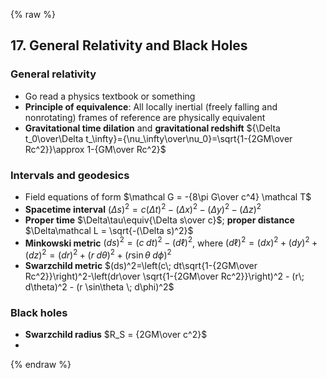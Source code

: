 {% raw %} 

<section markdown="1">

## 17. General Relativity and Black Holes

### General relativity

* Go read a physics textbook or something
* **Principle of equivalence**: All locally inertial (freely falling and nonrotating) frames of reference are physically equivalent
* **Gravitational time dilation** and **gravitational redshift** ${\Delta t_0\over\Delta t_\infty}={\nu_\infty\over\nu_0}=\sqrt{1-{2GM\over Rc^2}}\approx 1-{GM\over Rc^2}$

### Intervals and geodesics

* Field equations of form $\mathcal G = -{8\pi G\over c^4} \mathcal T$
* **Spacetime interval** $(\Delta s)^2 = c(\Delta t)^2 - (\Delta x)^2 - (\Delta y)^2 - (\Delta z)^2$
* **Proper time** $\Delta\tau\equiv{\Delta s\over c}$; **proper distance** $\Delta\mathcal L = \sqrt{-(\Delta s)^2}$
* **Minkowski metric** $(ds)^2 = (c\;dt)^2 - (d\ell)^2$, where $(d\ell)^2=(dx)^2+(dy)^2+(dz)^2 = (dr)^2 + (r\; d\theta)^2 + (r \sin\theta \; d\phi)^2$
* **Swarzchild metric** $(ds)^2=\left(c\; dt\sqrt{1-{2GM\over Rc^2}}\right)^2-\left(dr\over \sqrt{1-{2GM\over Rc^2}}\right)^2 - (r\; d\theta)^2 - (r \sin\theta \; d\phi)^2$

### Black holes

* **Swarzchild radius** $R_S = {2GM\over c^2}$
* 

</section>

{% endraw %}
